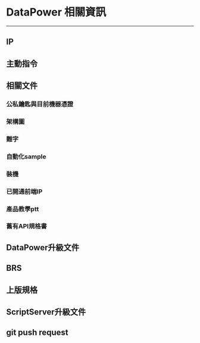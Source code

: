 # DataPower 相關資訊

---

## IP

## 主動指令

## 相關文件
### 公私鑰匙與目前機器憑證
### 架構圖
### 難字
### 自動化sample
### 裝機
### 已開通前端IP
### 產品教學ptt
### 舊有API規格書


## DataPower升級文件

## BRS

## 上版規格

## ScriptServer升級文件

## git push request
